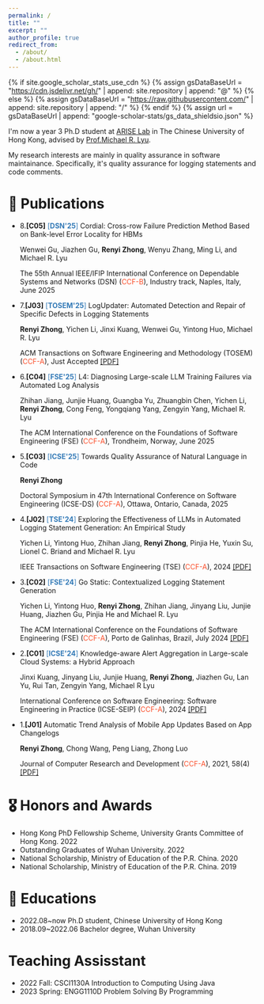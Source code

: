 ```yaml
---
permalink: /
title: ""
excerpt: ""
author_profile: true
redirect_from: 
  - /about/
  - /about.html
---
```


{% if site.google_scholar_stats_use_cdn %}
{% assign gsDataBaseUrl = "https://cdn.jsdelivr.net/gh/" | append: site.repository | append: "@" %}
{% else %}
{% assign gsDataBaseUrl = "https://raw.githubusercontent.com/" | append: site.repository | append: "/" %}
{% endif %}
{% assign url = gsDataBaseUrl | append: "google-scholar-stats/gs_data_shieldsio.json" %}

<span class='anchor' id='about-me'></span>

I'm now a year 3 Ph.D student at [ARISE Lab](http://ariselab.cse.cuhk.edu.hk/) in The Chinese University of Hong Kong, advised by [Prof.Michael R. Lyu](https://www.cse.cuhk.edu.hk/lyu/home). 

My research interests are mainly in quality assurance in software maintainance. Specifically, it's quality assurance for logging statements and code comments.



# 📝 Publications 
- 8.**[C05]** <span style="color:#337AB7">[**DSN'25**]</span> Cordial: Cross-row Failure Prediction Method Based on Bank-level Error Locality for HBMs

  Wenwei Gu, Jiazhen Gu, **Renyi Zhong**, Wenyu Zhang, Ming Li, and Michael R. Lyu

  The 55th Annual IEEE/IFIP International Conference on Dependable Systems and Networks (DSN) (<span style="color:#FC4E2A">CCF-B</span>), Industry track, Naples, Italy, June 2025

- 7.**[J03]** <span style="color:#337AB7">[**TOSEM'25**]</span> LogUpdater: Automated Detection and Repair of Specific Defects in Logging Statements

  **Renyi Zhong**, Yichen Li, Jinxi Kuang, Wenwei Gu, Yintong Huo, Michael R. Lyu
  
  ACM Transactions on Software Engineering and Methodology (TOSEM) (<span style="color:#FC4E2A">CCF-A</span>), Just Accepted [[PDF]](https://dl.acm.org/doi/10.1145/3731754)
- 6.**[C04]** <span style="color:#337AB7">[**FSE'25**]</span> L4: Diagnosing Large-scale LLM Training Failures via Automated Log Analysis

  Zhihan Jiang, Junjie Huang, Guangba Yu, Zhuangbin Chen, Yichen Li, **Renyi Zhong**, Cong Feng, Yongqiang Yang, Zengyin Yang, Michael R. Lyu

  The ACM International Conference on the Foundations of Software Engineering (FSE) (<span style="color:#FC4E2A">CCF-A</span>), Trondheim, Norway, June 2025
- 5.**[C03]** <span style="color:#337AB7">[**ICSE'25**]</span> Towards Quality Assurance of Natural Language in Code

  **Renyi Zhong**

  Doctoral Symposium in 47th International Conference on Software Engineering (ICSE-DS) (<span style="color:#FC4E2A">CCF-A</span>), Ottawa, Ontario, Canada, 2025
- 4.**[J02]** <span style="color:#337AB7">[**TSE'24**]</span> Exploring the Effectiveness of LLMs in Automated Logging Statement Generation: An Empirical Study

  Yichen Li, Yintong Huo, Zhihan Jiang, **Renyi Zhong**, Pinjia He, Yuxin Su, Lionel C. Briand and Michael R. Lyu

  IEEE Transactions on Software Engineering (TSE) (<span style="color:#FC4E2A">CCF-A</span>), 2024 [[PDF]](https://ieeexplore.ieee.org/document/10707668)
- 3.**[C02]** <span style="color:#337AB7">[**FSE'24**]</span> Go Static: Contextualized Logging Statement Generation

  Yichen Li, Yintong Huo, **Renyi Zhong**, Zhihan Jiang, Jinyang Liu, Junjie Huang, Jiazhen Gu, Pinjia He and Michael R. Lyu

  The ACM International Conference on the Foundations of Software Engineering (FSE) (<span style="color:#FC4E2A">CCF-A</span>), Porto de Galinhas, Brazil, July 2024 [[PDF]](https://dl.acm.org/doi/10.1145/3643754)
- 2.**[C01]** <span style="color:#337AB7">[**ICSE'24**]</span> Knowledge-aware Alert Aggregation in Large-scale Cloud Systems: a Hybrid Approach

  Jinxi Kuang, Jinyang Liu, Junjie Huang, **Renyi Zhong**, Jiazhen Gu, Lan Yu, Rui Tan, Zengyin Yang, Michael R Lyu

  International Conference on Software Engineering: Software Engineering in Practice (ICSE-SEIP) (<span style="color:#FC4E2A">CCF-A</span>), 2024 [[PDF]](https://dl.acm.org/doi/10.1145/3639477.3639745)
- 1.**[J01]** Automatic Trend Analysis of Mobile App Updates Based on App Changelogs

  **Renyi Zhong**, Chong Wang, Peng Liang, Zhong Luo

  Journal of Computer Research and Development (<span style="color:#FC4E2A">CCF-A</span>), 2021, 58(4) [[PDF]](https://crad.ict.ac.cn/en/article/doi/10.7544/issn1000-1239.2021.20200756)

# 🎖 Honors and Awards
<!-- - *2021.10* Lorem ipsum dolor sit amet, consectetur adipiscing elit. Vivamus ornare aliquet ipsum, ac tempus justo dapibus sit amet. 
- *2021.09* Lorem ipsum dolor sit amet, consectetur adipiscing elit. Vivamus ornare aliquet ipsum, ac tempus justo dapibus sit amet.  -->
- Hong Kong PhD Fellowship Scheme, University Grants Committee of Hong Kong. 2022
- Outstanding Graduates of Wuhan University. 2022
- National Scholarship, Ministry of Education of the P.R. China. 2020
- National Scholarship, Ministry of Education of the P.R. China. 2019

# 📖 Educations
- 2022.08~now  Ph.D student, Chinese University of Hong Kong
- 2018.09~2022.06 Bachelor degree, Wuhan University

# Teaching Assisstant

- 2022 Fall: CSCI1130A Introduction to Computing Using Java
- 2023 Spring: ENGG1110D Problem Solving By Programming
<!-- # 💻 Internships -->
